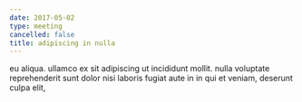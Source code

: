 ```yaml
---
date: 2017-05-02
type: meeting
cancelled: false
title: adipiscing in nulla
---
```

eu aliqua. ullamco ex sit adipiscing ut incididunt mollit. nulla voluptate reprehenderit sunt dolor nisi laboris fugiat aute in in qui et veniam, deserunt culpa elit,